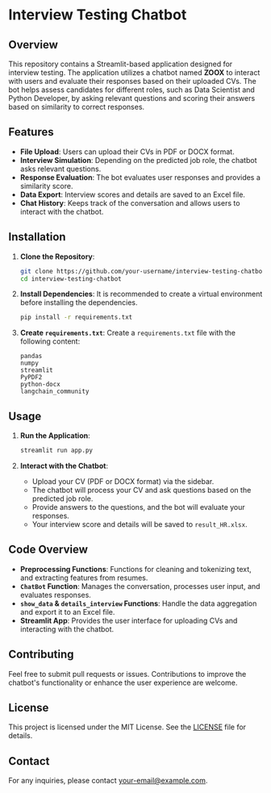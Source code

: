 # Interview Testing Chatbot

## Overview

This repository contains a Streamlit-based application designed for interview testing. The application utilizes a chatbot named **ZOOX** to interact with users and evaluate their responses based on their uploaded CVs. The bot helps assess candidates for different roles, such as Data Scientist and Python Developer, by asking relevant questions and scoring their answers based on similarity to correct responses.

## Features

- **File Upload**: Users can upload their CVs in PDF or DOCX format.
- **Interview Simulation**: Depending on the predicted job role, the chatbot asks relevant questions.
- **Response Evaluation**: The bot evaluates user responses and provides a similarity score.
- **Data Export**: Interview scores and details are saved to an Excel file.
- **Chat History**: Keeps track of the conversation and allows users to interact with the chatbot.

## Installation

1. **Clone the Repository**:
    ```bash
    git clone https://github.com/your-username/interview-testing-chatbot.git
    cd interview-testing-chatbot
    ```

2. **Install Dependencies**:
    It is recommended to create a virtual environment before installing the dependencies.
    ```bash
    pip install -r requirements.txt
    ```

3. **Create `requirements.txt`**:
    Create a `requirements.txt` file with the following content:
    ```text
    pandas
    numpy
    streamlit
    PyPDF2
    python-docx
    langchain_community
    ```

## Usage

1. **Run the Application**:
    ```bash
    streamlit run app.py
    ```

2. **Interact with the Chatbot**:
    - Upload your CV (PDF or DOCX format) via the sidebar.
    - The chatbot will process your CV and ask questions based on the predicted job role.
    - Provide answers to the questions, and the bot will evaluate your responses.
    - Your interview score and details will be saved to `result_HR.xlsx`.

## Code Overview

- **Preprocessing Functions**: Functions for cleaning and tokenizing text, and extracting features from resumes.
- **`ChatBot` Function**: Manages the conversation, processes user input, and evaluates responses.
- **`show_data` & `details_interview` Functions**: Handle the data aggregation and export it to an Excel file.
- **Streamlit App**: Provides the user interface for uploading CVs and interacting with the chatbot.

## Contributing

Feel free to submit pull requests or issues. Contributions to improve the chatbot's functionality or enhance the user experience are welcome.

## License

This project is licensed under the MIT License. See the [LICENSE](LICENSE) file for details.

## Contact

For any inquiries, please contact [your-email@example.com](mailto:your-email@example.com).

